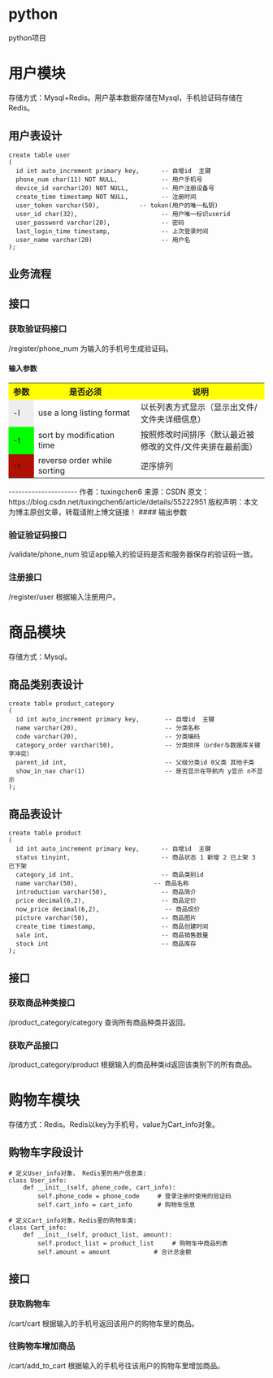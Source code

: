 # python
python项目


# 用户模块
存储方式：Mysql+Redis。用户基本数据存储在Mysql，手机验证码存储在Redis。
## 用户表设计
```
create table user
(
  id int auto_increment primary key,      -- 自增id  主键
  phone_num char(11) NOT NULL,            -- 用户手机号
  device_id varchar(20) NOT NULL,         -- 用户注册设备号
  create_time timestamp NOT NULL,         -- 注册时间
  user_token varchar(50),           -- token(用户的唯一私钥)
  user_id char(32),                       -- 用户唯一标识userid
  user_password varchar(20),              -- 密码
  last_login_time timestamp,              -- 上次登录时间
  user_name varchar(20)                   -- 用户名
);
```

## 业务流程

## 接口
### 获取验证码接口
/register/phone_num
为输入的手机号生成验证码。
#### 输入参数
<table>
  <tr>
    <th width=10%, bgcolor=yellow >参数</th>
    <th width=40%, bgcolor=yellow>是否必须</th>
    <th width="50%", bgcolor=yellow>说明</th>
  </tr>
  <tr>
    <td bgcolor=#eeeeee> -l </td>
    <td> use a long listing format  </td>
    <td> 以长列表方式显示（显示出文件/文件夹详细信息）  </td>
  </tr>
  <tr>
    <td bgcolor=#00FF00>-t </td>
    <td> sort by modification time </td>
    <td> 按照修改时间排序（默认最近被修改的文件/文件夹排在最前面） </td>
  <tr>
    <td bgcolor=rgb(0,10,0)>-r </td>
    <td> reverse order while sorting </td>
    <td>  逆序排列 </td>
  </tr>
</table>
--------------------- 
作者：tuxingchen6 
来源：CSDN 
原文：https://blog.csdn.net/tuxingchen6/article/details/55222951 
版权声明：本文为博主原创文章，转载请附上博文链接！
#### 输出参数


### 验证验证码接口
/validate/phone_num
验证app输入的验证码是否和服务器保存的验证码一致。

### 注册接口
/register/user
根据输入注册用户。

# 商品模块
存储方式：Mysql。
## 商品类别表设计
```
create table product_category
(
  id int auto_increment primary key,       -- 自增id  主键       
  name varchar(20),                        -- 分类名称
  code varchar(20),                        -- 分类编码
  category_order varchar(50),              -- 分类排序（order与数据库关键字冲突）
  parent_id int,                           -- 父级分类id 0父类 其他子类
  show_in_nav char(1)                      -- 是否显示在导航内 y显示 n不显示
);
```

## 商品表设计
```
create table product
(
  id int auto_increment primary key,      -- 自增id  主键       
  status tinyint,                         -- 商品状态 1 新增 2 已上架 3 已下架
  category_id int,                        -- 商品类别id
  name varchar(50),               		-- 商品名称
  introduction varchar(50),               -- 商品简介
  price decimal(6,2),                     -- 商品定价
  now_price decimal(6,2),                  -- 商品现价
  picture varchar(50),                    -- 商品图片
  create_time timestamp,                  -- 商品创建时间
  sale int,                               -- 商品销售数量
  stock int                               -- 商品库存
);
```

## 接口
### 获取商品种类接口
/product_category/category
查询所有商品种类并返回。


### 获取产品接口
/product_category/product
根据输入的商品种类id返回该类别下的所有商品。




# 购物车模块
存储方式：Redis。Redis以key为手机号，value为Cart_info对象。
## 购物车字段设计
```
# 定义User_info对象， Redis里的用户信息类:
class User_info:
    def __init__(self, phone_code, cart_info):
        self.phone_code = phone_code     # 登录注册时使用的验证码
        self.cart_info = cart_info       # 购物车信息

# 定义Cart_info对象，Redis里的购物车类:
class Cart_info:
    def __init__(self, product_list, amount):
        self.product_list = product_list     # 购物车中商品列表
        self.amount = amount            # 合计总金额
```

## 接口
### 获取购物车
/cart/cart
根据输入的手机号返回该用户的购物车里的商品。

### 往购物车增加商品
/cart/add_to_cart
根据输入的手机号往该用户的购物车里增加商品。
